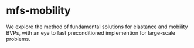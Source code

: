# mfs-mobility

We explore the method of fundamental solutions for elastance and mobility BVPs,
with an eye to fast preconditioned implemention for large-scale problems.

